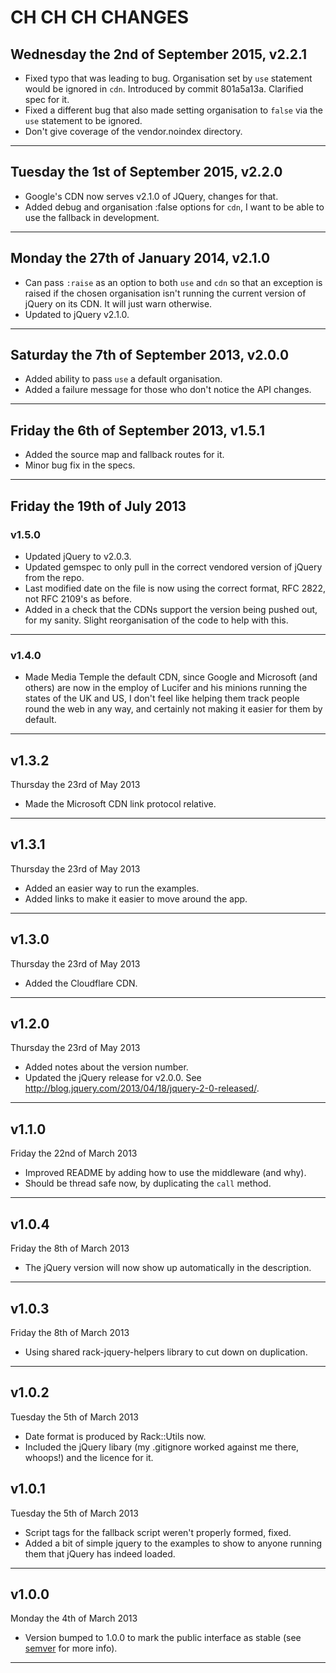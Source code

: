 # CH CH CH CHANGES #

## Wednesday the 2nd of September 2015, v2.2.1 ##

* Fixed typo that was leading to bug. Organisation set by `use` statement would be ignored in `cdn`. Introduced by commit 801a5a13a. Clarified spec for it.
* Fixed a different bug that also made setting organisation to `false` via the `use` statement to be ignored.
* Don't give coverage of the vendor.noindex directory.

----


## Tuesday the 1st of September 2015, v2.2.0 ##

* Google's CDN now serves v2.1.0 of JQuery, changes for that.
* Added debug and organisation :false options for `cdn`, I want to be able to use the fallback in development.

----


## Monday the 27th of January 2014, v2.1.0 ##

* Can pass `:raise` as an option to both `use` and `cdn` so that an exception is raised if the chosen organisation isn't running the current version of jQuery on its CDN. It will just warn otherwise.
* Updated to jQuery v2.1.0.

----


## Saturday the 7th of September 2013, v2.0.0 ##

* Added ability to pass `use` a default organisation.
* Added a failure message for those who don't notice the API changes.

----

## Friday the 6th of September 2013, v1.5.1 ##

* Added the source map and fallback routes for it.
* Minor bug fix in the specs.

----


## Friday the 19th of July 2013 ##

### v1.5.0 ###

* Updated jQuery to v2.0.3.
* Updated gemspec to only pull in the correct vendored version of jQuery from the repo.
* Last modified date on the file is now using the correct format, RFC 2822, not RFC 2109's as before.
* Added in a check that the CDNs support the version being pushed out, for my sanity. Slight reorganisation of the code to help with this.

----


### v1.4.0 ###

* Made Media Temple the default CDN, since Google and Microsoft (and others) are now in the employ of Lucifer and his minions running the states of the UK and US, I don't feel like helping them track people round the web in any way, and certainly not making it easier for them by default.

----


## v1.3.2 ##

Thursday the 23rd of May 2013

* Made the Microsoft CDN link protocol relative.

----


## v1.3.1 ##

Thursday the 23rd of May 2013

* Added an easier way to run the examples.
* Added links to make it easier to move around the app.

----


## v1.3.0 ##

Thursday the 23rd of May 2013

* Added the Cloudflare CDN.

____


## v1.2.0 ##

Thursday the 23rd of May 2013

* Added notes about the version number.
* Updated the jQuery release for v2.0.0. See http://blog.jquery.com/2013/04/18/jquery-2-0-released/.

----


## v1.1.0 ##

Friday the 22nd of March 2013

* Improved README by adding how to use the middleware (and why).
* Should be thread safe now, by duplicating the `call` method.

----

## v1.0.4 ##

Friday the 8th of March 2013

* The jQuery version will now show up automatically in the description.

----

## v1.0.3 ##

Friday the 8th of March 2013

* Using shared rack-jquery-helpers library to cut down on duplication.

----

## v1.0.2 ##

Tuesday the 5th of March 2013

* Date format is produced by Rack::Utils now.
* Included the jQuery libary (my .gitignore worked against me there, whoops!) and the licence for it.

## v1.0.1 ##

Tuesday the 5th of March 2013

* Script tags for the fallback script weren't properly formed, fixed.
* Added a bit of simple jquery to the examples to show to anyone running them that jQuery has indeed loaded.

----

## v1.0.0 ##

Monday the 4th of March 2013

* Version bumped to 1.0.0 to mark the public interface as stable (see [semver](http://semver.org/) for more info).

----
